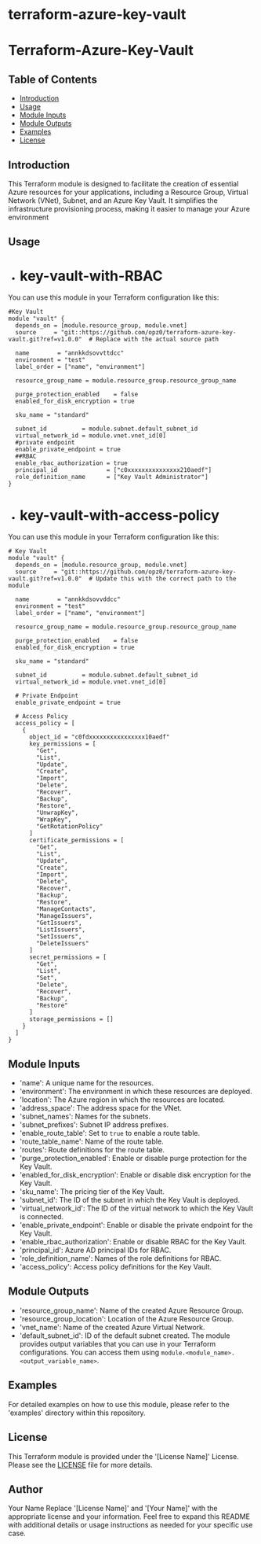 # terraform-azure-key-vault
# Terraform-Azure-Key-Vault

## Table of Contents

- [Introduction](#introduction)
- [Usage](#usage)
- [Module Inputs](#module-inputs)
- [Module Outputs](#module-outputs)
- [Examples](#examples)
- [License](#license)

## Introduction

This Terraform module is designed to facilitate the creation of essential Azure resources for your applications, including a Resource Group, Virtual Network (VNet), Subnet, and an Azure Key Vault. It simplifies the infrastructure provisioning process, making it easier to manage your Azure environment

## Usage

- # key-vault-with-RBAC
You can use this module in your Terraform configuration like this:

```hcl
#Key Vault
module "vault" {
  depends_on = [module.resource_group, module.vnet]
  source     = "git::https://github.com/opz0/terraform-azure-key-vault.git?ref=v1.0.0"  # Replace with the actual source path

  name        = "annkkdsovvttdcc"
  environment = "test"
  label_order = ["name", "environment"]

  resource_group_name = module.resource_group.resource_group_name

  purge_protection_enabled    = false
  enabled_for_disk_encryption = true

  sku_name = "standard"

  subnet_id          = module.subnet.default_subnet_id
  virtual_network_id = module.vnet.vnet_id[0]
  #private endpoint
  enable_private_endpoint = true
  ##RBAC
  enable_rbac_authorization = true
  principal_id              = ["c0xxxxxxxxxxxxxxx210aedf"]
  role_definition_name      = ["Key Vault Administrator"]
}
```

- # key-vault-with-access-policy
You can use this module in your Terraform configuration like this:


```hcl
# Key Vault
module "vault" {
  depends_on = [module.resource_group, module.vnet]
  source     = "git::https://github.com/opz0/terraform-azure-key-vault.git?ref=v1.0.0"  # Update this with the correct path to the module

  name        = "annkkdsovvddcc"
  environment = "test"
  label_order = ["name", "environment"]

  resource_group_name = module.resource_group.resource_group_name

  purge_protection_enabled    = false
  enabled_for_disk_encryption = true

  sku_name = "standard"

  subnet_id          = module.subnet.default_subnet_id
  virtual_network_id = module.vnet.vnet_id[0]

  # Private Endpoint
  enable_private_endpoint = true

  # Access Policy
  access_policy = [
    {
      object_id = "c0fdxxxxxxxxxxxxxxxx10aedf"
      key_permissions = [
        "Get",
        "List",
        "Update",
        "Create",
        "Import",
        "Delete",
        "Recover",
        "Backup",
        "Restore",
        "UnwrapKey",
        "WrapKey",
        "GetRotationPolicy"
      ]
      certificate_permissions = [
        "Get",
        "List",
        "Update",
        "Create",
        "Import",
        "Delete",
        "Recover",
        "Backup",
        "Restore",
        "ManageContacts",
        "ManageIssuers",
        "GetIssuers",
        "ListIssuers",
        "SetIssuers",
        "DeleteIssuers"
      ]
      secret_permissions = [
        "Get",
        "List",
        "Set",
        "Delete",
        "Recover",
        "Backup",
        "Restore"
      ]
      storage_permissions = []
    }
  ]
}
```

## Module Inputs

- 'name': A unique name for the resources.
- 'environment': The environment in which these resources are deployed.
- 'location': The Azure region in which the resources are located.
- 'address_space': The address space for the VNet.
- 'subnet_names': Names for the subnets.
- 'subnet_prefixes': Subnet IP address prefixes.
- 'enable_route_table': Set to `true` to enable a route table.
- 'route_table_name': Name of the route table.
- 'routes': Route definitions for the route table.
- 'purge_protection_enabled': Enable or disable purge protection for the Key Vault.
- 'enabled_for_disk_encryption': Enable or disable disk encryption for the Key Vault.
- 'sku_name': The pricing tier of the Key Vault.
- 'subnet_id': The ID of the subnet in which the Key Vault is deployed.
- 'virtual_network_id': The ID of the virtual network to which the Key Vault is connected.
- 'enable_private_endpoint': Enable or disable the private endpoint for the Key Vault.
- 'enable_rbac_authorization': Enable or disable RBAC for the Key Vault.
- 'principal_id': Azure AD principal IDs for RBAC.
- 'role_definition_name': Names of the role definitions for RBAC.
- 'access_policy': Access policy definitions for the Key Vault.

## Module Outputs
- 'resource_group_name': Name of the created Azure Resource Group.
- 'resource_group_location': Location of the Azure Resource Group.
- 'vnet_name': Name of the created Azure Virtual Network.
- 'default_subnet_id': ID of the default subnet created.
The module provides output variables that you can use in your Terraform configurations. You can access them using `module.<module_name>.<output_variable_name>`.

## Examples
For detailed examples on how to use this module, please refer to the 'examples' directory within this repository.

## License
This Terraform module is provided under the '[License Name]' License. Please see the [LICENSE](https://github.com/opz0/terraform-azure-key-vault/blob/readme/LICENSE) file for more details.

## Author
Your Name
Replace '[License Name]' and '[Your Name]' with the appropriate license and your information. Feel free to expand this README with additional details or usage instructions as needed for your specific use case.
